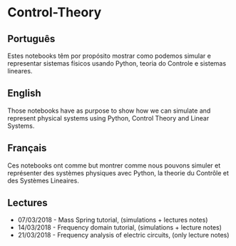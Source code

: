# Control-Theory

## Português

Estes notebooks têm por propósito mostrar como podemos simular e representar
sistemas físicos usando Python, teoria do Controle e sistemas lineares.

## English

Those notebooks have as purpose to show how we can simulate and represent
physical systems using Python, Control Theory and Linear Systems.

## Français

Ces notebooks ont comme but montrer comme nous pouvons simuler et représenter
des systèmes physiques avec Python, la theorie du Contrôle et des Systèmes
Lineaires.

## Lectures

* 07/03/2018 - Mass Spring tutorial, (simulations + lectures notes)
* 14/03/2018 - Frequency domain tutorial, (simulations + lecture notes)
* 21/03/2018 - Frequency analysis of electric circuits, (only lecture notes)